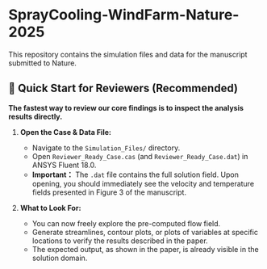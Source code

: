 # SprayCooling-WindFarm-Nature-2025
This repository contains the simulation files and data for the manuscript submitted to Nature.
## 🚀 Quick Start for Reviewers (Recommended)

**The fastest way to review our core findings is to inspect the analysis results directly.**

1.  **Open the Case & Data File:**
    - Navigate to the `Simulation_Files/` directory.
    - Open `Reviewer_Ready_Case.cas` (and `Reviewer_Ready_Case.dat`) in ANSYS Fluent 18.0.
    - **Important：** The `.dat` file contains the full solution field. Upon opening, you should immediately see the velocity and temperature fields presented in Figure 3 of the manuscript.

2.  **What to Look For:**
    - You can now freely explore the pre-computed flow field.
    - Generate streamlines, contour plots, or plots of variables at specific locations to verify the results described in the paper.
    - The expected output, as shown in the paper, is already visible in the solution domain.
